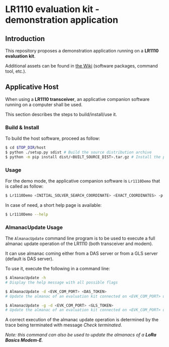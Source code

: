 
# LR1110 evaluation kit - demonstration application

## Introduction

This repository proposes a demonstration application running on a **LR1110 evaluation kit**.

Additional assets can be found in [the Wiki](https://github.com/Lora-net/lr1110_evk_demo_app/wiki/home) (software packages, command tool, etc.).

## Applicative Host

When using a **LR1110 transceiver**, an applicative companion software running on a computer shall be used.

This section describes the steps to build/install/use it.

### Build & Install

To build the host software, proceed as follow:

```bash
$ cd $TOP_DIR/host
$ python ./setup.py sdist # Build the source distribution archive
$ python -m pip install dist/<BUILT_SOURCE_DIST>.tar.gz # Install the previously built source distribution
```

### Usage

For the demo mode, the applicative companion software is `Lr1110Demo` that is called as follow:

```bash
$ Lr1110Demo <INITIAL_SOLVER_SEARCH_COORDINATE> <EXACT_COORDINATES> -p <HTTP_PORT> -b 921600 -r <ID_SAMPLE> <AUTHENTICATION_TOKEN>
```

In case of need, a short help page is available:

```bash
$ Lr1110Demo --help
```

### AlmanacUpdate Usage

The `AlmanacUpdate` command line program is to be used to execute a full almanac update operation of the LR1110 (both transceiver and modem).

It can use almanac coming either from a DAS server or from a GLS server (default is DAS server).

To use it, execute the following in a command line:

```bash
$ AlmanacUpdate -h
# Display the help message with all possible flags

$ AlmanacUpdate -d <EVK_COM_PORT> <DAS_TOKEN>
# Update the almanac of an evaluation kit connected on <EVK_COM_PORT> using DAS server

$ AlmanacUpdate -g -d <EVK_COM_PORT> <GLS_TOKEN>
# Update the almanac of an evaluation kit connected on <EVK_COM_PORT> using GLS server
```

A correct execution of the almanac update operation is determined by the trace being terminated with message *Check terminated*.

*Note: this command can also be used to update the almanacs of a **LoRa Basics Modem-E**.*

